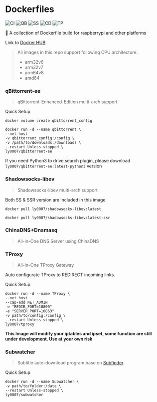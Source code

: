 # Dockerfiles
![CI](https://github.com/LASER-Yi/Dockerfiles/workflows/CI/badge.svg)
![QB](https://github.com/LASER-Yi/Dockerfiles/workflows/qBittorrent/badge.svg)
![SS](https://github.com/LASER-Yi/Dockerfiles/workflows/Shadowsocks-libev/badge.svg)
![CD](https://github.com/LASER-Yi/Dockerfiles/workflows/Chinadns+Dnsmasq/badge.svg)
![TP](https://github.com/LASER-Yi/Dockerfiles/workflows/TProxy/badge.svg)

🐳 A collection of Dockerfile build for raspberrypi and other platforms

Link to [Docker HUB](https://hub.docker.com/u/ly0007)

> All images in this repo support following CPU architecture:
> * arm32v6
> * arm32v7
> * arm64v8
> * amd64

### qBittorrent-ee
> qBittorrent-Enhanced-Edition multi-arch support

Quick Setup

```
docker volume create qbittorrent_config
```
```
docker run -d --name qbittorrent \
--net host
-v qbittorrent_config:/config \
-v /path/to/downloads:/downloads \
--restart Unless-stopped \
ly0007/qbittorrent-ee
```

If you need Python3 to drive search plugin, please download ``ly0007/qbittorrent-ee:latest-python3`` version

### Shadowsocks-libev
> Shadowsocks-libev multi-arch support

Both SS & SSR version are included in this image
```
docker pull ly0007/shadowsocks-libev:latest
```

```
docker pull ly0007/shadowsocks-libev:latest-ssr
```

### ChinaDNS+Dnsmasq
> All-in-One DNS Server using ChinaDNS

### TProxy
> All-in-One TProxy Gateway

Auto configurate TProxy to REDIRECT incoming links.

Quick Setup
```
docker run -d --name TProxy \
--net host
--cap-add NET_ADMIN
-e "REDIR_PORT=10800"
-e "SERVER_PORT=10863"
-v path/to/config:/config \
--restart Unless-stopped \
ly0007/tproxy
```

**This Image will modify your iptables and ipset, some function are still under development. Use at your own risk**

### Subwatcher
> Subtitle auto-download program base on [Subfinder](https://github.com/ausaki/subfinder)

Quick Setup
```
docker run -d --name Subwatcher \
-v path/to/folder:/data \
--restart Unless-stopped \
ly0007/subwatcher
```